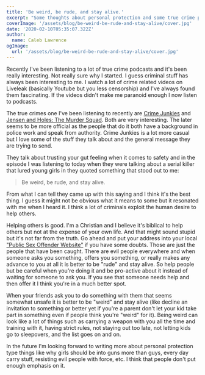```yaml
---
title: 'Be weird, be rude, and stay alive.'
excerpt: "Some thoughts about personal protection and some true crime podcasts I've been listening to lately."
coverImage: '/assets/blog/be-weird-be-rude-and-stay-alive/cover.jpg'
date: '2020-02-10T05:35:07.322Z'
author:
  name: Caleb Lawrence
ogImage:
  url: '/assets/blog/be-weird-be-rude-and-stay-alive/cover.jpg'
---
```


Recently I've been listening to a lot of true crime podcasts and it's been really interesting. Not really sure why I started. I guess criminal stuff has always been interesting to me. I watch a lot of crime related videos on Liveleak (basically Youtube but you less censorship) and I've always found them fascinating. If the videos didn't make me paranoid enough I now listen to podcasts.

The true crimes one I've been listening to recently are [Crime Junkies](https://crimejunkiepodcast.com/) and [Jensen and Holes: The Murder Squad](http://themurdersquad.com/). Both are very interesting. The later seems to be more official as the people that do it both have a background in police work and speak from authority. Crime Junkies is a lot more casual but I love some of the stuff they talk about and the general message they are trying to send. 

They talk about trusting your gut feeling when it comes to safety and in the episode I was listening to today when they were talking about a serial killer that lured young girls in they quoted something that stood out to me: 

> Be weird, be rude, and stay alive.

From what I can tell they came up with this saying and I think it's the best thing. I guess it might not be obvious what it means to some but it  resonated with me when I heard it. I think a lot of criminals exploit the human desire to help others.

Helping others is good. I'm a Christian and I believe it's biblical to help others but not at the expense of your own life. And that might sound stupid but it's not far from the truth. Go ahead and put your address into your local ["Public Sex Offender Website"](https://records.txdps.state.tx.us/SexOffenderRegistry/Search) if you have some doubts. Those are just the people that have been caught. There are evil people everywhere and when someone asks you something, offers you something, or really makes any advance to you at all it is better to be "rude" and stay alive. So help people but be careful when you're doing it and be pro-active about it instead of waiting for someone to ask you. If you see that someone needs help and then offer it I think you're in a much better spot.

When your friends ask you to do something with them that seems somewhat unsafe it is better to be "weird" and stay alive (like decline an invitation to something or better yet if you're a parent don't let your kid take part in something even if people think you're "weird" for it). Being weird can look like a lot of things such as carrying a weapon with you all the time and training with it, having strict rules, not staying out too late, not letting kids go to sleepovers, and the list goes on and on. 

In the future I'm looking forward to writing more about personal protection type things like why girls should be into guns more than guys, every day carry stuff, resisting evil people with force, etc. I think that people don't put enough emphasis on it.